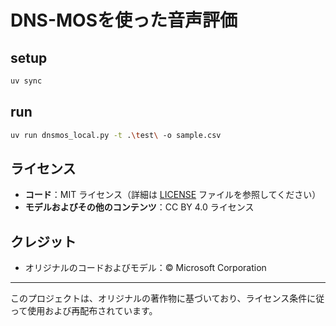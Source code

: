 # DNS-MOSを使った音声評価

## setup
```bash
uv sync
```

## run
```bash
uv run dnsmos_local.py -t .\test\ -o sample.csv
```

## ライセンス

- **コード**：MIT ライセンス（詳細は [LICENSE](LICENSE) ファイルを参照してください）
- **モデルおよびその他のコンテンツ**：CC BY 4.0 ライセンス

## クレジット

- オリジナルのコードおよびモデル：© Microsoft Corporation

---

このプロジェクトは、オリジナルの著作物に基づいており、ライセンス条件に従って使用および再配布されています。